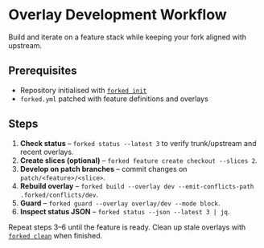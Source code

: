 # Overlay Development Workflow

Build and iterate on a feature stack while keeping your fork aligned with upstream.

## Prerequisites
- Repository initialised with [`forked init`](../commands/init.md)
- `forked.yml` patched with feature definitions and overlays

## Steps
1. **Check status** – `forked status --latest 3` to verify trunk/upstream and recent overlays.
2. **Create slices (optional)** – `forked feature create checkout --slices 2`.
3. **Develop on patch branches** – commit changes on `patch/<feature>/<slice>`.
4. **Rebuild overlay** – `forked build --overlay dev --emit-conflicts-path .forked/conflicts/dev`.
5. **Guard** – `forked guard --overlay overlay/dev --mode block`.
6. **Inspect status JSON** – `forked status --json --latest 3 | jq`.

Repeat steps 3–6 until the feature is ready. Clean up stale overlays with [`forked clean`](../commands/clean.md) when finished.
